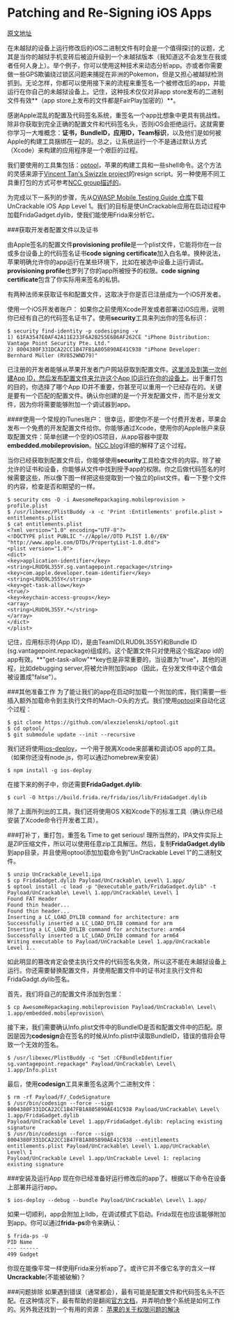 
Patching and Re-Signing iOS Apps
==

[原文地址](http://www.vantagepoint.sg/blog/85-patching-and-re-signing-ios-apps)

在未越狱的设备上运行修改后的iOS二进制文件有时会是一个值得探讨的议题，尤其是当你的越狱手机变砖后被迫升级到一个未越狱版本（我知道这不会发生在我或者任何人身上）。举个例子，你可以使用这种技术来动态分析app。亦或者你需要做一些GPS欺骗绕过锁区问题来捕捉在非洲的Pokemon，但是又担心被越狱检测抓到。无论怎样，你都可以使用接下来的流程来重签名一个被修改后的app，并能运行在你自己的未越狱设备上。记住，这种技术仅仅对非app store发布的二进制文件有效**（app store上发布的文件都是FairPlay加密的）**。

感谢Apple混乱的配置及代码签名系统，重签名一个app比想象中更具有挑战性。除非你获取到完全正确的配置文件和代码签名头，否则iOS会拒绝运行。这就需要你学习一大堆概念：**证书，BundleID，应用ID，Team标识**，以及他们是如何被Apple的构建工具捆绑在一起的。总之，让系统运行一个不是通过默认方式（Xcode）来构建的应用程序是一个艰巨的过程。

我们要使用的工具集包括：[optool](https://github.com/alexzielenski/optool)，苹果的构建工具和一些shell命令。这个方法的灵感来源于[Vincent Tan's Swizzle project](https://github.com/vtky/Swizzler2/wiki)的resign script。另一种使用不同工具重打包的方式可参考[NCC group描述的](https://www.nccgroup.trust/au/about-us/newsroom-and-events/blogs/2016/october/ios-instrumentation-without-jailbreak/)。

为完成以下一系列的步骤，先从[OWASP Mobile Testing Guide 仓库](https://github.com/OWASP/owasp-mstg/blob/master/Crackmes/iOS/Level_01/)下载UnCrackable iOS App Level 1。我们的目标是使UnCrackable应用在启动过程中加载FridaGadget.dylib，使我们能使用Frida来分析它。

###获取开发者配置文件以及证书

由Apple签名的配置文件**provisioning profile**是一个plist文件，它能将你在一台或多台设备上的代码签名证书**code signing certificate**加入白名单。换种说法，苹果明确允许你的app运行在某些环境下，比如在被选中设备上运行调试。**provisioning profile**也罗列了你的app所被授予的权限。**code signing certificate**包含了你实际用来签名的私钥。

有两种法师来获取证书和配置文件，这取决于你是否已注册成为一个iOS开发者。

使用一个iOS开发者账户：
如果你之前使用Xcode开发或者部署过iOS应用，说明你已经有自己的代码签名证书了。使用**security**工具来列出你的签名标识：

```
$ security find-identity -p codesigning -v
1) 61FA3547E0AF42A11E233F6A2B255E6B6AF262CE "iPhone Distribution: Vantage Point Security Pte. Ltd."
2) 8004380F331DCA22CC1B47FB1A805890AE41C938 "iPhone Developer: Bernhard Müller (RV852WND79)"

```
已注册的开发者能够从苹果开发者门户网站获取到配置文件。[这里涉及到第一次创建App ID，然后发布配置文件来允许这个App ID运行在你的设备上](https://developer.apple.com/library/content/documentation/IDEs/Conceptual/AppDistributionGuide/MaintainingProfiles/MaintainingProfiles.html)。出于重打包的目的，你选择了哪个App ID并不重要，你甚至可以重用一个已经存在的。关键是要有一个匹配的配置文件。确认你创建的是一个开发配置文件，而不是分发文件，因为你将需要能够附加一个调试器到app。

####使用一个常规的iTunes账户：
很幸运，即使你不是一个付费开发者，苹果会发布一个免费的开发配置文件给你。你能够通过Xcode，使用你的Apple账户来获取配置文件：简单创建一个空的iOS项目，从app容器中提取**embedded.mobileprovision**。[NCC blog](https://www.nccgroup.trust/au/about-us/newsroom-and-events/blogs/2016/october/ios-instrumentation-without-jailbreak/)详细的解释了这个过程。

当你已经获取到配置文件后，你能够使用**security**工具检查文件的内容。除了被允许的证书和设备，你能够从文件中找到授予app的权限。你之后做代码签名的时候需要这些，所以像下图一样把这些提取到一个独立的plist文件。看一下整个文件的内容，检查是否和期望的一样。

```
$ security cms -D -i AwesomeRepackaging.mobileprovision > profile.plist
$ /usr/libexec/PlistBuddy -x -c 'Print :Entitlements' profile.plist > entitlements.plist
$ cat entitlements.plist
<?xml version="1.0" encoding="UTF-8"?>
<!DOCTYPE plist PUBLIC "-//Apple//DTD PLIST 1.0//EN" "http://www.apple.com/DTDs/PropertyList-1.0.dtd">
<plist version="1.0">
<dict>
<key>application-identifier</key>
<string>LRUD9L355Y.sg.vantagepoint.repackage</string>
<key>com.apple.developer.team-identifier</key>
<string>LRUD9L355Y</string>
<key>get-task-allow</key>
<true/>
<key>keychain-access-groups</key>
<array>
<string>LRUD9L355Y.*</string>
</array>
</dict>
</plist>
```
记住，应用标示符(App ID)，是由TeamID(LRUD9L355Y)和Bundle ID (sg.vantagepoint.repackage)组成的。这个配置文件只对使用这个指定app id的app有效。**"get-task-allow"**key也是非常重要的，当设置为"true"，其他的进程，比如debugging server,将被允许附加到app（因此，在分发文件中这个值会被设置成"false"）。

###其他准备工作
为了能让我们的app在启动时加载一个附加的库，我们需要一些插入额外加载命令到主执行文件的Mach-O头的方式。我们使用[optool](https://github.com/alexzielenski/optool)来自动化这个过程：

```
$ git clone https://github.com/alexzielenski/optool.git
$ cd optool/
$ git submodule update --init --recursive
```
我们还将使用[ios-deploy](https://github.com/phonegap/ios-deploy)，一个用于脱离Xcode来部署和调试iOS app的工具。（如果你还没有node.js，你可以通过homebrew来安装）

```
$ npm install -g ios-deploy
```
在接下来的例子中，你还需要**FridaGadget.dylib**:

```
$ curl -O https://build.frida.re/frida/ios/lib/FridaGadget.dylib
```
除了上面所列出的工具，我们还将使用OS X和Xcode下的标准工具（确认你已经安装了Xcode命令行开发者工具）。

###打补丁，重打包，重签名
Time to get serious! 理所当然的，IPA文件实际上是ZIP压缩文件，所以可以使用任意zip工具解压。然后，复制**FridaGadget.dylib**到app目录，并且使用optool添加加载命令到"UnCrackable Level 1"的二进制文件。

```
$ unzip UnCrackable_Level1.ipa
$ cp FridaGadget.dylib Payload/UnCrackable\ Level\ 1.app/
$ optool install -c load -p "@executable_path/FridaGadget.dylib" -t Payload/UnCrackable\ Level\ 1.app/UnCrackable\ Level\ 1
Found FAT Header
Found thin header...
Found thin header...
Inserting a LC_LOAD_DYLIB command for architecture: arm
Successfully inserted a LC_LOAD_DYLIB command for arm
Inserting a LC_LOAD_DYLIB command for architecture: arm64
Successfully inserted a LC_LOAD_DYLIB command for arm64
Writing executable to Payload/UnCrackable Level 1.app/UnCrackable Level 1..
```
如此明显的篡改肯定会使主执行文件的代码签名失效，所以这不能在未越狱设备上运行。你还需要替换配置文件，并使用配置文件中的证书对主执行文件和FridaGadgt.dylib签名。

首先，我们将自己的配置文件添加到包里：

```
$ cp AwesomeRepackaging.mobileprovision Payload/UnCrackable\ Level\ 1.app/embedded.mobileprovision\
```
接下来，我们需要确认Info.plist文件中的BundleID是否和配置文件中的匹配。原因是因为**codesign**会在签名的时候从Info.plist中读取BundleID，错误的值将会导致一个无效的签名。

```
$ /usr/libexec/PlistBuddy -c "Set :CFBundleIdentifier sg.vantagepoint.repackage" Payload/UnCrackable\ Level\ 1.app/Info.plist
```
最后，使用**codesign**工具来重签名这两个二进制文件：

```
$ rm -rf Payload/F/_CodeSignature
$ /usr/bin/codesign --force --sign 8004380F331DCA22CC1B47FB1A805890AE41C938 Payload/UnCrackable\ Level\ 1.app/FridaGadget.dylib
Payload/UnCrackable Level 1.app/FridaGadget.dylib: replacing existing signature
$ /usr/bin/codesign --force --sign 8004380F331DCA22CC1B47FB1A805890AE41C938 --entitlements entitlements.plist Payload/UnCrackable\ Level\ 1.app/UnCrackable\ Level\ 1
Payload/UnCrackable Level 1.app/UnCrackable Level 1: replacing existing signature
```
###安装及运行App
现在你已经准备好运行修改后的app了。根据以下命令在设备上部署并运行app。

```
$ ios-deploy --debug --bundle Payload/UnCrackable\ Level\ 1.app/
```
如果一切顺利，app会附加上lldb，在调试模式下启动。Frida现在也应该能够附加到app。你可以通过**frida-ps**命令来确认：

```
$ frida-ps -U
PID Name
--- ------
499 Gadget
```
你现在能像平常一样使用Frida来分析app了。或许它并不像它名字的含义一样**Uncrackable**(不能被破解)？

###问题排除
如果遇到错误（通常都会），最有可能是配置文件和代码签名头不匹配。在这种情况下，最有帮助的是翻阅[官方文档](https://developer.apple.com/library/content/documentation/IDEs/Conceptual/AppDistributionGuide/MaintainingProfiles/MaintainingProfiles.html)，并弄明白整个系统是如何工作的。另外我还找到一个有用的资源：
[苹果的关于权限问题的解决](https://developer.apple.com/library/content/technotes/tn2415/_index.html)
